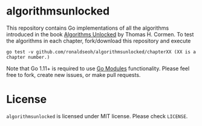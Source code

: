 # algorithmsunlocked

This repository contains Go implementations of all the algorithms introduced in the book [Algorithms Unlocked](https://link.iamblogger.net/2) by Thomas H. Cormen. To test the algorithms in each chapter, fork/download this repository and execute

```
go test -v github.com/ronaldseoh/algorithmsunlocked/chapterXX (XX is a chapter number.)
```

Note that Go 1.11+ is required to use [Go Modules](https://link.iamblogger.net/3) functionality. Please feel free to fork, create new issues, or make pull requests.

# License

`algorithmsunlocked` is licensed under MIT license. Please check `LICENSE`.